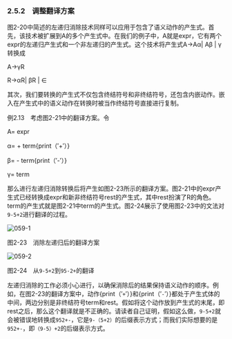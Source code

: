 ### 2.5.2　调整翻译方案

图2-20中简述的左递归消除技术同样可以应用于包含了语义动作的产生式。首先，该技术被扩展到A的多个产生式中。在我们的例子中，A就是expr，它有两个expr的左递归产生式和一个非左递归的产生式。这个技术将产生式A→Aα| Aβ | γ转换成

A→γR

R→αR| βR | ∈

其次，我们要转换的产生式不仅包含终结符号和非终结符号，还包含内嵌动作。嵌入在产生式中的语义动作在转换时被当作终结符号直接进行复制。

例2.13　考虑图2-21中的翻译方案。令

A= expr

α= + term{print（′+′）}

β= - term{print（′-′）}

γ= term

那么进行左递归消除转换后将产生如图2-23所示的翻译方案。图2-21中的expr产生式已经转换成expr和新非终结符号rest的产生式，其中rest扮演了R的角色。term的产生式就是图2-21中term的产生式。图2-24展示了使用图2-23中的文法对`9-5+2`进行翻译的过程。

![059-1](../Images/image03997.jpeg)

图2-23　消除左递归后的翻译方案

![059-2](../Images/image03998.jpeg)

图2-24　从`9-5+2`到`95-2+`的翻译

左递归消除的工作必须小心进行，以确保消除后的结果保持语义动作的顺序。例如，在图2-23的翻译方案中，动作{print（′`+`′）}和{print（′`-`′）}都处于产生式体的中间，两边分别是非终结符号term和rest。假如将这个动作放到产生式的末尾，即rest之后，那么这个翻译就是不正确的。请读者自己证明，假如这么做，`9-5+2`就会被错误地转换成`952+-`，它是`9-（5+2）`的后缀表示方式；而我们实际想要的是`952+-`，即`（9-5）+2`的后缀表示方式。